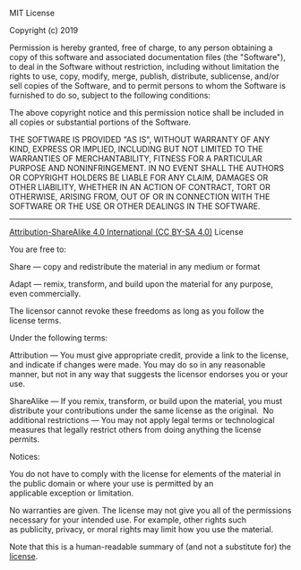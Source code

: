 
  MIT License

  Copyright (c) 2019

  Permission is hereby granted, free of charge, to any person obtaining a copy
 of this software and associated documentation files (the "Software"), to deal
 in the Software without restriction, including without limitation the rights
 to use, copy, modify, merge, publish, distribute, sublicense, and/or sell
 copies of the Software, and to permit persons to whom the Software is
 furnished to do so, subject to the following conditions:

  The above copyright notice and this permission notice shall be included in all
 copies or substantial portions of the Software.

  THE SOFTWARE IS PROVIDED "AS IS", WITHOUT WARRANTY OF ANY KIND, EXPRESS OR
 IMPLIED, INCLUDING BUT NOT LIMITED TO THE WARRANTIES OF MERCHANTABILITY,
 FITNESS FOR A PARTICULAR PURPOSE AND NONINFRINGEMENT. IN NO EVENT SHALL THE
 AUTHORS OR COPYRIGHT HOLDERS BE LIABLE FOR ANY CLAIM, DAMAGES OR OTHER
 LIABILITY, WHETHER IN AN ACTION OF CONTRACT, TORT OR OTHERWISE, ARISING FROM,
 OUT OF OR IN CONNECTION WITH THE SOFTWARE OR THE USE OR OTHER DEALINGS IN THE
 SOFTWARE.
 
 -------------------------------------------------------------------------------
 
[Attribution-ShareAlike 4.0 International (CC BY-SA 4.0)](https://creativecommons.org/licenses/by-sa/4.0/) License

You are free to:

Share — copy and redistribute the material in any medium or format

Adapt — remix, transform, and build upon the material
		for any purpose, even commercially.
		

The licensor cannot revoke these freedoms as long as you follow the license terms.

Under the following terms:

Attribution — You must give appropriate credit, provide a link to the license, and indicate if changes were made. You may do so in any reasonable manner, but not in any way that suggests the licensor endorses you or your use.

ShareAlike — If you remix, transform, or build upon the material, you must distribute your contributions under the same license as the original. 
No additional restrictions — You may not apply legal terms or technological measures that legally restrict others from doing anything the license permits.

Notices:

You do not have to comply with the license for elements of the material in the public domain or where your use is permitted by an applicable exception or limitation.

No warranties are given. The license may not give you all of the permissions necessary for your intended use. For example, other rights such as publicity, privacy, or moral rights may limit how you use the material.

Note that this is a human-readable summary of (and not a substitute for) the [license](https://creativecommons.org/licenses/by-sa/4.0/legalcode).


